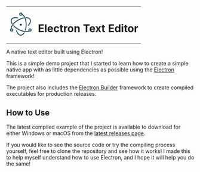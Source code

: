 <table>
  <tr>
    <td>
      <img width="64" src="resources/icon.svg">
    </td>
    <td>
      <h1>Electron Text Editor</h1>
    </td>
  </tr>
</table>

A native text editor built using Electron!

This is a simple demo project that I started to learn how to create a simple native app with as little dependencies as possible using the [Electron](https://www.electronjs.org/) framework!

The project also includes the [Electron Builder](https://github.com/electron-userland/electron-builder) framework to create compiled executables for production releases.

## How to Use
The latest compiled example of the project is available to download for either Windows or macOS from the [latest releases page](https://github.com/Offroaders123/Electron-Text-Editor/releases/latest).

If you would like to see the source code or try the compiling process yourself, feel free to clone the repository and see how it works! I made this to help myself understand how to use Electron, and I hope it will help you do the same!